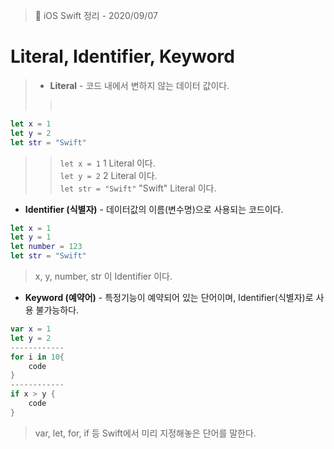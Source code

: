 
  > 📝 iOS Swift 정리 - 2020/09/07

    
  # Literal, Identifier, Keyword


  > - **Literal**  - 코드 내에서 변하지 않는 데이터 값이다.
  >><br>
  ```swift
  let x = 1
  let y = 2 
  let str = "Swift"
  ```
 >> `let x = 1`  1 Literal 이다.<br>
 >> `let y = 2`  2 Literal 이다. <br>
 >> `let str = "Swift"` "Swift" Literal 이다. 

  - **Identifier (식별자)** - 데이터값의 이름(변수명)으로 사용되는 코드이다.
  ```swift
  let x = 1
  let y = 1 
  let number = 123
  let str = "Swift"
  ``` 
  > x, y, number, str 이 Identifier 이다. 
    
  - **Keyword (예약어)** - 특정기능이 예약되어 있는 단어이며, Identifier(식별자)로 사용 불가능하다.

  ```swift
  var x = 1
  let y = 2
  ------------
  for i in 10{
      code
  }
  ------------
  if x > y {
      code
  }
  ```
  > var, let, for, if 등 Swift에서 미리 지정해놓은 단어를 말한다.


